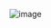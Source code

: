 ![image](https://media2.giphy.com/media/pXAJPGHD6ohKwkYT8h/giphy.gif?cid=790b76117172569653e958e9d101d7dca30a1e087851fb51&rid=giphy.gif&ct=g)
